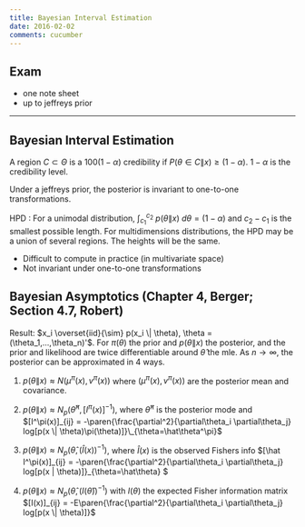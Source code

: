 ```yaml
---
title: Bayesian Interval Estimation
date: 2016-02-02
comments: cucumber
---
```


## Exam

- one note sheet
- up to jeffreys prior

***

## Bayesian Interval Estimation

A region $C \subset \Theta$ is a $100(1-\alpha)%$ credibility 
if $P(\theta \in C  \|  x) \ge (1-\alpha)$. $1-\alpha$ is the credibility level.

Under a jeffreys prior, the posterior is invariant to one-to-one transformations.

HPD
: For a unimodal distribution, $\int_{c_1}^{c_2}~p(\theta \| x) ~d\theta = (1-\alpha)$ and $c_2-c_1$ is the smallest possible length. For multidimensions distributions, the HPD may be a union of several regions. The heights will be the same.

  - Difficult to compute in practice (in multivariate space)
  - Not invariant under one-to-one transformations

## Bayesian Asymptotics (Chapter 4, Berger; Section 4.7, Robert) 

Result: $x_i \overset{iid}{\sim} p(x_i \| \theta), \theta = (\theta_1,...,\theta_n)'$. For 
$\pi(\theta)$ the prior and $p(\theta \| x)$ the posterior, and the prior and likelihood are twice differentiable around $\hat\theta$ the mle. As $n \rightarrow \infty$, the posterior can be
approximated in 4 ways.

1. $p(\theta \| x) \approx N(\mu^\pi(x),v^\pi(x))$ where $(\mu^\pi(x), v^\pi(x))$ are the posterior mean and covariance.

2. $p(\theta \| x) \approx N_p(\hat\theta^\pi, [I^\pi(x)]^{-1})$, where $\hat\theta^\pi$ is the posterior mode and $[I^\pi(x)]_{ij} = -\paren{\frac{\partial^2}{\partial\theta_i \partial\theta_j} log[p(x \| \theta)\pi(\theta)]}\_{\theta=\hat\theta^\pi}$

3. $p(\theta \| x) \approx N_p(\hat\theta,(\hat{I}(x))^{-1})$, where $\hat I(x)$ is the observed Fishers info $[\hat I^\pi(x)]_{ij} = -\paren{\frac{\partial^2}{\partial\theta_i \partial\theta_j} log[p(x \| \theta)]}\_{\theta=\hat\theta} $

4. $p(\theta \| x) \approx N_p(\hat\theta, (I(\hat\theta))^{-1})$ with $I(\theta)$ the expected Fisher information matrix $[I(x)]_{ij} = -E\paren{\frac{\partial^2}{\partial\theta_i \partial\theta_j} log[p(x \| \theta)]}$

